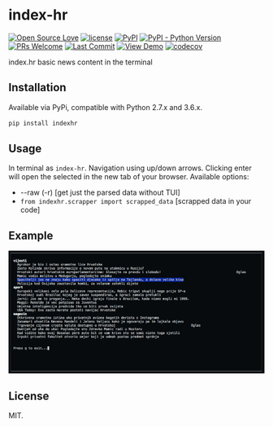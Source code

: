 # index-hr
[![Open Source Love](https://badges.frapsoft.com/os/v1/open-source.svg?v=103)](https://github.com/ellerbrock/open-source-badges/)
[![license](https://img.shields.io/github/license/marinko-peso/index-hr.svg)](https://github.com/marinko-peso/gremlinc/blob/master/LICENSE)
[![PyPI](https://img.shields.io/pypi/v/indexhr.svg)](https://pypi.org/project/indexhr/)
[![PyPI - Python Version](https://img.shields.io/pypi/pyversions/indexhr.svg)](https://pypi.org/project/indexhr/)
[![PRs Welcome](https://img.shields.io/badge/PRs-welcome-brightgreen.svg)](http://makeapullrequest.com)
[![Last Commit](https://img.shields.io/github/last-commit/marinko-peso/index-hr.svg?maxAge=3600)](https://github.com/marinko-peso/index-hr/commits/master)
[![View Demo](https://img.shields.io/badge/view-demo-brightgreen.svg)](https://pli.io/sCkox.gif)
[![codecov](https://codecov.io/gh/marinko-peso/index-hr/branch/master/graph/badge.svg)](https://codecov.io/gh/marinko-peso/index-hr)

index.hr basic news content in the terminal


## Installation

Available via PyPi, compatible with Python 2.7.x and 3.6.x.

```sh
pip install indexhr
```


## Usage

In terminal as ```index-hr```.
Navigation using up/down arrows. Clicking enter will open the selected in the new tab of your browser.
Available options:
- --raw (-r) [get just the parsed data without TUI]
- ```from indexhr.scrapper import scrapped_data``` [scrapped data in your code]


## Example

![Content Example](example.png)


## License

MIT.
